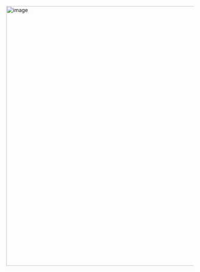 <img width="975" height="698" alt="image" src="https://github.com/user-attachments/assets/9b71e0be-ab0a-437e-9e43-214477695afe" />

